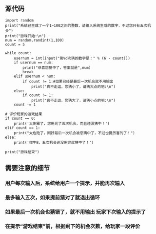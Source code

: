 ## 源代码
```
import random
print("系统已生成了一个1~100之间的整数，请输入系统生成的数字，不过您只有五次机会")
print("游戏开始:\n")
num = random.randint(1,100)
count = 5

while count:
    usernum = int(input("第%d次猜的数字是：" % (6 - count)))
    if usernum == num:
        print("恭喜您猜中了，答案就是",num)
        break
    elif usernum < num:
        if count != 1:#如果已经是最后一次机会就不用输出
            print("真不走运，您猜小了，请猜大点的吧:\n")
    else:
        if count != 1:
            print("真不走运，您猜大了，请猜小点的吧:\n")
    count -= 1

# 评价玩家的游戏结果
if count == 0:
    print('太倒霉了，您用光了五次机会，而且还没猜中！')
elif count == 1:
    print("太危险了，刚好最后一次机会被您猜中了，不过也挺厉害的了！")
else:
    print('你牛B，五次机会还没用完就猜中了！')
    
print("游戏结束")
```
## 需要注意的细节
### 用户每次输入后，系统给用户一个提示，并能再次输入
### 最多输入五次，如果提前猜对了就退出循环
### 如果最后一次机会也猜错了，就不用输出 玩家下次输入的提示了
### 在提示“游戏结束”前，根据剩下的机会次数，给玩家一段评价
